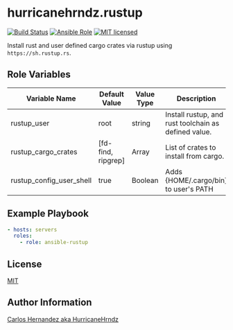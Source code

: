 # hurricanehrndz.rustup

[![Build Status][action-badge]][action-link]
[![Ansible Role][ansible-badge]][ansible-link]
[![MIT licensed](https://img.shields.io/badge/license-MIT-blue.svg?style=for-the-badge)](https://raw.githubusercontent.com/hurricanehrndz/ansible-rustup/master/LICENSE)

Install rust and user defined cargo crates via rustup using `https://sh.rustup.rs`.

## Role Variables

| Variable Name            | Default Value      | Value Type | Description                                          |
| ------------------------ | ------------------ | ---------- | ---------------------------------------------------- |
| rustup_user              | root               | string     | Install rustup, and rust toolchain as defined value. |
| rustup_cargo_crates      | [fd-find, ripgrep] | Array      | List of crates to install from cargo.                |
| rustup_config_user_shell | true               | Boolean    | Adds {HOME/.cargo/bin} to user's PATH                |

## Example Playbook

```yaml
- hosts: servers
  roles:
    - role: ansible-rustup
```

## License

[MIT](LICENSE)

## Author Information

[Carlos Hernandez aka HurricaneHrndz](https://github.com/hurricanehrndz)

[ansible-badge]: https://img.shields.io/ansible/role/d/44247?style=for-the-badge
[ansible-link]: https://galaxy.ansible.com/hurricanehrndz/rustup
[action-badge]: https://img.shields.io/github/workflow/status/hurricanehrndz/ansible-rustup/CI?style=for-the-badge
[action-link]: https://github.com/hurricanehrndz/ansible-rustup/actions?query=workflow%3ACI

